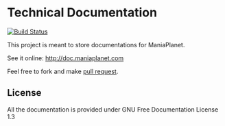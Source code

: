 Technical Documentation
=======================

[![Build Status](https://travis-ci.org/maniaplanet/documentation.svg?branch=gh-pages)](https://travis-ci.org/maniaplanet/documentation)

This project is meant to store documentations for ManiaPlanet.

See it online: http://doc.maniaplanet.com

Feel free to fork and make [pull request](https://help.github.com/articles/using-pull-requests).

License
-------
All the documentation is provided under GNU Free Documentation License 1.3
